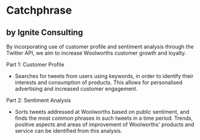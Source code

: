 # Catchphrase 
## by Ignite Consulting

By incorporating use of customer profile and sentiment analysis through the Twitter API, we aim to increase Woolworths customer growth and loyalty. 

Part 1: Customer Profile
- Searches for tweets from users using keywords, in order to identify their interests and consumption of products. This allows for personalised advertising and increased customer engagement.

Part 2: Sentiment Analysis
- Sorts tweets addressed at Woolworths based on public sentiment, and finds the most common phrases in such tweets in a time period. Trends, positive aspects and areas of improvement of Woolworths' products and service can be identified from this analysis. 
